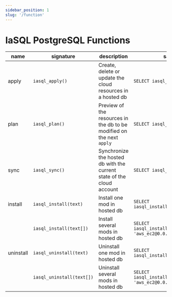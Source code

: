 ```yaml
---
sidebar_position: 1
slug: '/function'
---
```


# IaSQL PostgreSQL Functions

| name      | signature                | description                                                           | sample usage                   |
| ----------| ------------------------ | --------------------------------------------------------------------- | ------------------------------ |
| apply     | `iasql_apply()`          | Create, delete or update the cloud resources in a hosted db           | `SELECT iasql_apply()`         |
| plan      | `iasql_plan()`           | Preview of the resources in the db to be modified on the next `apply` | `SELECT iasql_plan()`          |
| sync      | `iasql_sync()`           | Synchronize the hosted db with the current state of the cloud account | `SELECT iasql_sync()`          |
| install   | `iasql_install(text)`    | Install one mod in hosted db        | `SELECT iasql_install('aws_vpc@0.0.1')`                          |
|           | `iasql_install(text[])`  | Install several mods in hosted db   | `SELECT iasql_install(array['aws_vpc@0.0.1', 'aws_ec2@0.0.1')])` |
| uninstall | `iasql_uninstall(text)`  | Uninstall one mod in hosted db      | `SELECT iasql_install('aws_vpc@0.0.1')`                          |
|           | `iasql_uninstall(text[])`| Uninstall several mods in hosted db | `SELECT iasql_install(array['aws_vpc@0.0.1', 'aws_ec2@0.0.1')])` |
